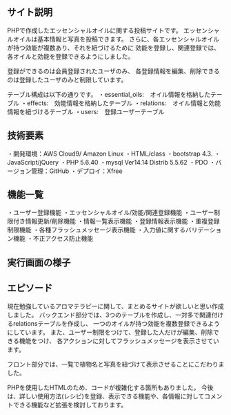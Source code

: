 ## サイト説明
PHPで作成したエッセンシャルオイルに関する投稿サイトです。
エッセンシャルオイルは基本情報と写真を投稿できます。
さらに、各エッセンシャルオイルが持つ効能が複数あり、それを紐づけるために
効能を登録し、関連登録では、各オイルと効能を登録できるようにしました。

登録ができるのは会員登録されたユーザのみ、
各登録情報を編集、削除できるのは登録したユーザのみと制限しています。

テーブル構成は以下の通りです。
・essential_oils:　オイル情報を格納したテーブル
・effects:　効能情報を格納したテーブル
・relations:　オイル情報と効能情報を紐づけるテーブル
・users:　登録ユーザーテーブル

## 技術要素
・開発環境：AWS Cloud9/ Amazon Linux
・HTML/class
・bootstrap 4.3.
・JavaScript/jQuery
・PHP 5.6.40
・mysql Ver14.14 Distrib 5.5.62
・PDO
・バージョン管理：GitHub
・デプロイ：Xfree

## 機能一覧
・ユーザー登録機能
・エッセンシャルオイル/効能/関連登録機能
・ユーザー制限付き情報更新/削除機能
・情報一覧表示機能
・登録情報表示機能
・重複登録制限機能
・各種フラッシュメッセージ表示機能
・入力値に関するバリデーション機能
・不正アクセス防止機能

## 実行画面の様子



## エピソード
現在勉強しているアロマテラピーに関して、まとめるサイトが欲しいと思い作成しました。
バックエンド部分では、3つのテーブルを作成し、一対多で関連付けるrelationsテーブルを作成し、
一つのオイルが持つ効能を複数登録できるようにしています。
また、ユーザー制限をつけて、登録した人だけが編集、削除できる機能をつけ、
各アクションに対してフラッシュメッセージを表示させています。

フロント部分では、一覧で植物名と写真を紐づけて表示させることにこだわりました。

PHPを使用したHTMLのため、コードが複雑化する箇所もありました。
今後は、詳しい使用方法(レシピ)を登録、表示できる機能や、各情報に対してコメントできる機能など拡張を検討しております。
